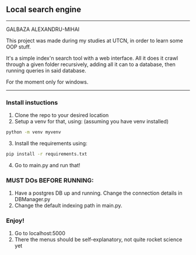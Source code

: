 ## Local search engine

---

GALBAZA ALEXANDRU-MIHAI

This project was made during my studies at UTCN, in order to learn some OOP stuff.

It's a simple index'n search tool with a web interface. All it does it crawl through a given folder recursively, adding all it can to a database, then running queries in said database.

For the moment only for windows.

---

### Install instuctions

1. Clone the repo to your desired location
2. Setup a venv for that, using: (assuming you have venv installed)

```bash
python -m venv myvenv
```

3. Install the requirements using:

```bash
pip install -r requirements.txt
```

4. Go to main.py and run that!

### MUST DOs BEFORE RUNNING:

1. Have a postgres DB up and running. Change the connection details in DBManager.py
2. Change the default indexing path in main.py.

### Enjoy!

1. Go to localhost:5000
2. There the menus should be self-explanatory, not quite rocket science yet

